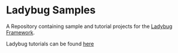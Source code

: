 # Ladybug Samples
A Repository containing sample and tutorial projects for the [Ladybug Framework](https://github.com/WelcomeToMonday/ladybug).

Ladybug tutorials can be found [here](https://welcometomonday.github.io/ladybug/articles/intro.html)